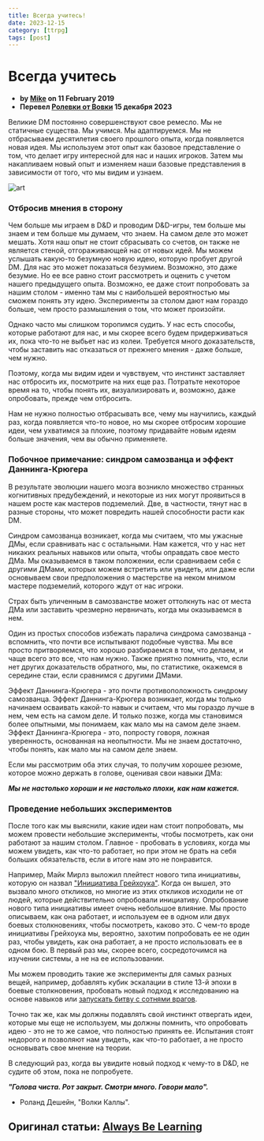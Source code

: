 ```yaml
---
title: Всегда учитесь!
date: 2023-12-15
category: [ttrpg]
tags: [post]
---
```


# Всегда учитесь

- **by [Mike](https://slyflourish.com/about_mike_shea.html) on 11 February 2019**
- **Перевел [Ролевки от Вовки](https://taplink.cc/vovka) 15 декабря 2023**

Великие DM постоянно совершенствуют свое ремесло. Мы не статичные существа. Мы учимся. Мы адаптируемся. Мы не отбрасываем десятилетия своего прошлого опыта, когда появляется новая идея. Мы используем этот опыт как базовое представление о том, что делает игру интересной для нас и наших игроков. Затем мы накапливаем новый опыт и изменяем наши базовые представления в зависимости от того, 
что мы видим и узнаем.

![art](https://i.pinimg.com/236x/e6/b7/11/e6b711bcfd32e9785ed30e86ba9064fc.jpg)

### Отбросив мнения в сторону

Чем больше мы играем в D&D и проводим D&D-игры, тем больше мы знаем и тем больше мы думаем, что знаем. На самом деле это может мешать. Хотя наш опыт не стоит сбрасывать со счетов, он также не является стеной, отгораживающей нас от новых идей. Мы можем услышать какую-то безумную новую идею, которую пробует другой DM. Для нас это может показаться безумием. Возможно, это даже безумие. Но ее все равно стоит рассмотреть и оценить с учетом нашего предыдущего опыта. Возможно, ее даже стоит попробовать за нашим столом - именно там мы с наибольшей вероятностью мы сможем понять эту идею. Эксперименты за столом дают нам гораздо больше, чем просто размышления о том, что может произойти.

Однако часто мы слишком торопимся судить. У нас есть способы, которые работают для нас, и мы скорее всего будем придерживаться их, пока что-то не выбьет нас из колеи. Требуется много доказательств, чтобы заставить нас отказаться от прежнего мнения - даже больше, чем нужно.

Поэтому, когда мы видим идеи и чувствуем, что инстинкт заставляет нас отбросить их, посмотрите на них еще раз. Потратьте некоторое время на то, чтобы понять их, визуализировать и, возможно, даже опробовать, прежде чем отбросить.

Нам не нужно полностью отбрасывать все, чему мы научились, каждый раз, когда появляется что-то новое, но мы скорее отбросим хорошие идеи, чем ухватимся за плохие, поэтому придавайте новым идеям больше значения, чем вы обычно применяете.

### Побочное примечание: синдром самозванца и эффект Даннинга-Крюгера

В результате эволюции нашего мозга возникло множество странных когнитивных предубеждений, и некоторые из них могут проявиться в нашем росте как мастеров подземелий. Две, в частности, тянут нас в разные стороны, что может повредить нашей способности расти как DM.

Синдром самозванца возникает, когда мы считаем, что мы ужасные ДМы, если сравнивать нас с остальными. Нам кажется, что у нас нет никаких реальных навыков или опыта, чтобы оправдать свое место ДМа. Мы оказываемся в таком положении, если сравниваем себя с другими ДМами, которых можем встретить или увидеть, или даже если основываем свои предположения о мастерстве на неком мнимом мастере подземелий, которого ждут от нас игроки.

Страх быть уличенным в самозванстве может оттолкнуть нас от места ДМа или заставить чрезмерно нервничать, когда мы оказываемся в нем.

Один из простых способов избежать паралича синдрома самозванца - вспомнить, что почти все испытывают подобные чувства. Мы все просто притворяемся, что хорошо разбираемся в том, что делаем, и чаще всего это все, что нам нужно. Также приятно помнить, что, если нет других доказательств обратного, мы, по статистике, окажемся в середине стаи, если сравнимся с другими ДМами.

Эффект Даннинга-Крюгера - это почти противоположность синдрому самозванца. Эффект Даннинга-Крюгера возникает, когда мы только начинаем осваивать какой-то навык и считаем, что мы гораздо лучше в нем, чем есть на самом деле. И только позже, когда мы становимся более опытными, мы понимаем, как мало мы на самом деле знаем. Эффект Даннинга-Крюгера - это, попросту говоря, ложная уверенность, основанная на неопытности. Мы не знаем достаточно, чтобы понять, как мало мы на самом деле знаем.

Если мы рассмотрим оба этих случая, то получим хорошее резюме, которое можно держать в голове, оценивая свои навыки ДМа:

***Мы не настолько хороши и не настолько плохи, как нам кажется.***

### Проведение небольших экспериментов

После того как мы выяснили, какие идеи нам стоит попробовать, мы можем провести небольшие эксперименты, чтобы посмотреть, как они работают за нашим столом. Главное - пробовать в условиях, когда мы можем увидеть, как что-то работает, но при этом не брать на себя больших обязательств, если в итоге нам это не понравится.

Например, Майк Мирлз выложил плейтест нового типа инициативы, которую он назвал ["Инициатива Грейхоука"](http://media.wizards.com/2017/dnd/downloads/UAGreyhawkInitiative.pdf). Когда он вышел, это вызвало много откликов, но многие из этих откликов исходили не от людей, которые действительно опробовали инициативу. Опробование нового типа инициативы имеет очень небольшое влияние. Мы просто описываем, как она работает, и используем ее в одном или двух боевых столкновениях, чтобы посмотреть, каково это. С чем-то вроде инициативы Грейхоука мы, вероятно, захотим попробовать ее не один раз, чтобы увидеть, как она работает, а не просто использовать ее в одном бою. В первый раз мы, скорее всего, сосредоточимся на изучении системы, а не на ее использовании.

Мы можем проводить такие же эксперименты для самых разных вещей, например, добавлять кубик эскалации в стиле 13-й эпохи в боевые столкновения, пробовать новый подход к исследованию на основе навыков или [запускать битву с сотнями врагов](https://slyflourish.com/mob_calculator.html).

Точно так же, как мы должны подавлять свой инстинкт отвергать идеи, которые мы еще не используем, мы должны помнить, что опробовать идею - это не то же самое, что полностью принять ее. Испытания стоят недорого и позволяют нам увидеть, как что-то работает, а не просто основывать свое мнение на теории.

В следующий раз, когда вы увидите новый подход к чему-то в D&D, не судите об этом, пока не попробуете.

***"Голова чиста. Рот закрыт. Смотри много. Говори мало".***

- Роланд Дешейн, "Волки Каллы".




## Оригинал статьи:  [Always Be Learning](https://slyflourish.com/always_be_learning.html)




